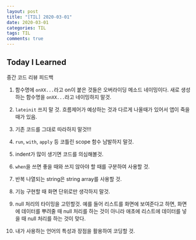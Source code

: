 ```yaml
---
layout: post
title: "[TIL] 2020-03-01"
date: 2020-03-01
categories: TIL
tags: TIL
comments: true
---
```


## Today I Learned
중간 코드 리뷰 피드백

1. 함수명에 `onXX...`라고 on이 붙은 것들은 오버라이딩 메소드 네이밍이다. 새로 생성하는 함수명을 `onXX...`라고 네이밍하지 말것.
   
2. `lateinit` 쓰지 말 것. 흐름제어가 예상하는 것과 다르게 나올때가 있어서 앱이 죽을때가 있음.
3. 기존 코드를 그대로 따라하지 말것!!!
4. `run`, `with`, `apply` 등 코틀린 scope 함수 남발하지 말것. 
5. indent가 많이 생기면 코드를 의심해볼것.
6. `when`을 쓰면 좋을 때와 쓰지 않아야 할 때를 구분하여 사용할 것.
7. 반복 나열되는 string은 string array를 사용할 것.
8. 기능 구현할 때 화면 단위로만 생각하지 말것. 
9. null 처리의 타이밍을 고민할것. 예를 들어 리스트를 화면에 보여준다고 하면, 화면에 데이터를 뿌려줄 때 null 처리를 하는 것이 아니라 애초에 리스트에 데이터를 넣을 때 null 처리를 하는 것이 맞다.
10. 내가 사용하는 언어의 특성과 장점을 활용하여 코딩할 것.